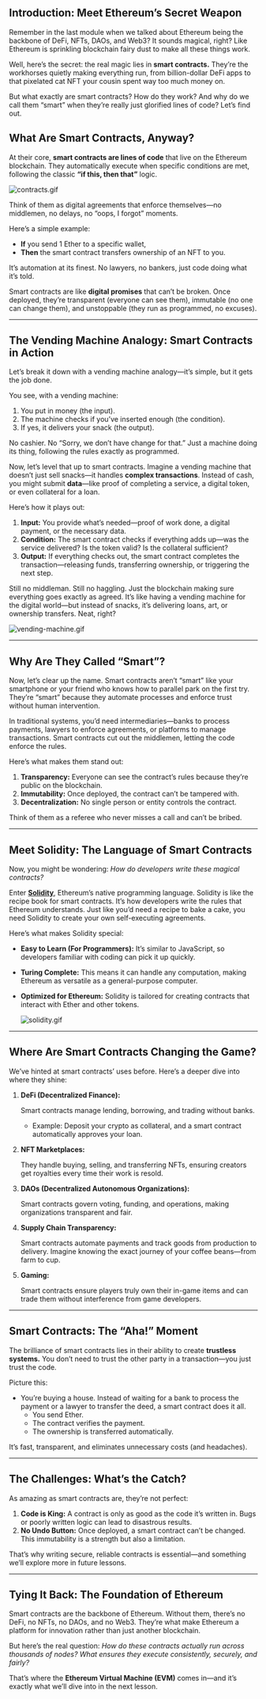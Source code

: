 ## **Introduction: Meet Ethereum’s Secret Weapon**

Remember in the last module when we talked about Ethereum being the backbone of DeFi, NFTs, DAOs, and Web3? It sounds magical, right? Like Ethereum is sprinkling blockchain fairy dust to make all these things work.

Well, here’s the secret: the real magic lies in **smart contracts.** They’re the workhorses quietly making everything run, from billion-dollar DeFi apps to that pixelated cat NFT your cousin spent way too much money on.

But what exactly are smart contracts? How do they work? And why do we call them “smart” when they’re really just glorified lines of code? Let’s find out.

### 

## **What Are Smart Contracts, Anyway?**

At their core, **smart contracts are lines of code** that live on the Ethereum blockchain. They automatically execute when specific conditions are met, following the classic **“if this, then that”** logic. 

![contracts.gif](https://prod-files-secure.s3.us-west-2.amazonaws.com/242e655f-b43c-479d-b617-372c15b0a064/7728adf1-b1a9-49bc-8395-f1326abf1587/contracts.gif)

Think of them as digital agreements that enforce themselves—no middlemen, no delays, no “oops, I forgot” moments.

Here’s a simple example:

- **If** you send 1 Ether to a specific wallet,
- **Then** the smart contract transfers ownership of an NFT to you.

It’s automation at its finest. No lawyers, no bankers, just code doing what it’s told.

Smart contracts are like **digital promises** that can’t be broken. Once deployed, they’re transparent (everyone can see them), immutable (no one can change them), and unstoppable (they run as programmed, no excuses).

---

## **The Vending Machine Analogy: Smart Contracts in Action**

Let’s break it down with a vending machine analogy—it’s simple, but it gets the job done.

You see, with a vending machine:

1. You put in money (the input).
2. The machine checks if you’ve inserted enough (the condition).
3. If yes, it delivers your snack (the output).

No cashier. No “Sorry, we don’t have change for that.” Just a machine doing its thing, following the rules exactly as programmed.

Now, let’s level that up to smart contracts. Imagine a vending machine that doesn’t just sell snacks—it handles **complex transactions**. Instead of cash, you might submit **data**—like proof of completing a service, a digital token, or even collateral for a loan.

Here’s how it plays out:

1. **Input:** You provide what’s needed—proof of work done, a digital payment, or the necessary data.
2. **Condition:** The smart contract checks if everything adds up—was the service delivered? Is the token valid? Is the collateral sufficient?
3. **Output:** If everything checks out, the smart contract completes the transaction—releasing funds, transferring ownership, or triggering the next step.

Still no middleman. Still no haggling. Just the blockchain making sure everything goes exactly as agreed. It’s like having a vending machine for the digital world—but instead of snacks, it’s delivering loans, art, or ownership transfers. Neat, right?

![vending-machine.gif](https://prod-files-secure.s3.us-west-2.amazonaws.com/242e655f-b43c-479d-b617-372c15b0a064/6ded28aa-b914-4696-a293-6c89f7101d80/vending-machine.gif)

---

## **Why Are They Called “Smart”?**

Now, let’s clear up the name. Smart contracts aren’t “smart” like your smartphone or your friend who knows how to parallel park on the first try. They’re “smart” because they automate processes and enforce trust without human intervention.

In traditional systems, you’d need intermediaries—banks to process payments, lawyers to enforce agreements, or platforms to manage transactions. Smart contracts cut out the middlemen, letting the code enforce the rules.

Here’s what makes them stand out:

1. **Transparency:** Everyone can see the contract’s rules because they’re public on the blockchain.
2. **Immutability:** Once deployed, the contract can’t be tampered with.
3. **Decentralization:** No single person or entity controls the contract.

Think of them as a referee who never misses a call and can’t be bribed.

---

## **Meet Solidity: The Language of Smart Contracts**

Now, you might be wondering: *How do developers write these magical contracts?*

Enter [**Solidity**](https://soliditylang.org/), Ethereum’s native programming language. Solidity is like the recipe book for smart contracts. It’s how developers write the rules that Ethereum understands. Just like you’d need a recipe to bake a cake, you need Solidity to create your own self-executing agreements.

Here’s what makes Solidity special:

- **Easy to Learn (For Programmers):** It’s similar to JavaScript, so developers familiar with coding can pick it up quickly.
- **Turing Complete:** This means it can handle any computation, making Ethereum as versatile as a general-purpose computer.
- **Optimized for Ethereum:** Solidity is tailored for creating contracts that interact with Ether and other tokens.
    
    ![solidity.gif](https://prod-files-secure.s3.us-west-2.amazonaws.com/242e655f-b43c-479d-b617-372c15b0a064/56ec2780-967a-4726-ab84-76ecfdc47cc4/solidity.gif)
    

---

## **Where Are Smart Contracts Changing the Game?**

We’ve hinted at smart contracts’ uses before. Here’s a deeper dive into where they shine:

1. **DeFi (Decentralized Finance):**
    
    Smart contracts manage lending, borrowing, and trading without banks.
    
    - Example: Deposit your crypto as collateral, and a smart contract automatically approves your loan.
2. **NFT Marketplaces:**
    
    They handle buying, selling, and transferring NFTs, ensuring creators get royalties every time their work is resold.
    
3. **DAOs (Decentralized Autonomous Organizations):**
    
    Smart contracts govern voting, funding, and operations, making organizations transparent and fair.
    
4. **Supply Chain Transparency:**
    
    Smart contracts automate payments and track goods from production to delivery. Imagine knowing the exact journey of your coffee beans—from farm to cup.
    
5. **Gaming:**
    
    Smart contracts ensure players truly own their in-game items and can trade them without interference from game developers.
    

---

## **Smart Contracts: The “Aha!” Moment**

The brilliance of smart contracts lies in their ability to create **trustless systems.** You don’t need to trust the other party in a transaction—you just trust the code.

Picture this:

- You’re buying a house. Instead of waiting for a bank to process the payment or a lawyer to transfer the deed, a smart contract does it all.
    - You send Ether.
    - The contract verifies the payment.
    - The ownership is transferred automatically.

It’s fast, transparent, and eliminates unnecessary costs (and headaches).

---

## **The Challenges: What’s the Catch?**

As amazing as smart contracts are, they’re not perfect:

1. **Code is King:** A contract is only as good as the code it’s written in. Bugs or poorly written logic can lead to disastrous results.
2. **No Undo Button:** Once deployed, a smart contract can’t be changed. This immutability is a strength but also a limitation.

That’s why writing secure, reliable contracts is essential—and something we’ll explore more in future lessons.

---

## **Tying It Back: The Foundation of Ethereum**

Smart contracts are the backbone of Ethereum. Without them, there’s no DeFi, no NFTs, no DAOs, and no Web3. They’re what make Ethereum a platform for innovation rather than just another blockchain.

But here’s the real question: *How do these contracts actually run across thousands of nodes? What ensures they execute consistently, securely, and fairly?*

That’s where the **Ethereum Virtual Machine (EVM)** comes in—and it’s exactly what we’ll dive into in the next lesson.
